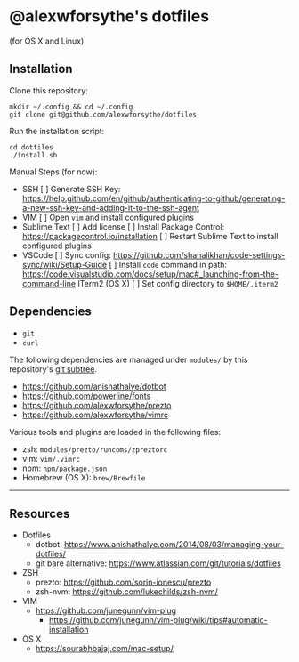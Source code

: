 # @alexwforsythe's dotfiles
(for OS X and Linux)

## Installation

Clone this repository:
```
mkdir ~/.config && cd ~/.config
git clone git@github.com/alexwforsythe/dotfiles
```

Run the installation script:
```
cd dotfiles
./install.sh
```

Manual Steps (for now):
* SSH
    [ ] Generate SSH Key: https://help.github.com/en/github/authenticating-to-github/generating-a-new-ssh-key-and-adding-it-to-the-ssh-agent
* VIM
    [ ] Open `vim` and install configured plugins
* Sublime Text
    [ ] Add license
    [ ] Install Package Control: https://packagecontrol.io/installation
    [ ] Restart Sublime Text to install configured plugins
* VSCode
    [ ] Sync config: https://github.com/shanalikhan/code-settings-sync/wiki/Setup-Guide
    [ ] Install `code` command in path: https://code.visualstudio.com/docs/setup/mac#_launching-from-the-command-line
ITerm2 (OS X)
    [ ] Set config directory to `$HOME/.iterm2`

## Dependencies

* `git`
* `curl`

The following dependencies are managed under `modules/` by this repository's [git subtree](https://www.atlassian.com/git/tutorials/git-subtree).

* https://github.com/anishathalye/dotbot
* https://github.com/powerline/fonts
* https://github.com/alexwforsythe/prezto
* https://github.com/alexwforsythe/vimrc

Various tools and plugins are loaded in the following files:
* zsh: `modules/prezto/runcoms/zpreztorc`
* vim: `vim/.vimrc`
* npm: `npm/package.json`
* Homebrew (OS X): `brew/Brewfile`

---

## Resources

* Dotfiles
    - dotbot: https://www.anishathalye.com/2014/08/03/managing-your-dotfiles/
    - git bare alternative: https://www.atlassian.com/git/tutorials/dotfiles
* ZSH
    - prezto: https://github.com/sorin-ionescu/prezto
    - zsh-nvm: https://github.com/lukechilds/zsh-nvm/
* VIM
    - https://github.com/junegunn/vim-plug
      - https://github.com/junegunn/vim-plug/wiki/tips#automatic-installation
* OS X
    - https://sourabhbajaj.com/mac-setup/